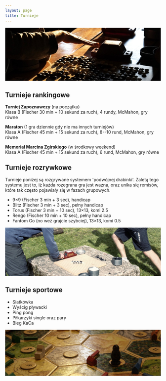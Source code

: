 ```yaml
---
layout: page
title: Turnieje
---
```


![przystanek alaska](/public/go.jpg)

## Turnieje rankingowe

**Turniej Zapoznawczy** (na początku)  
Klasa B (Fischer 30 min + 10 sekund za ruch), 4 rundy, McMahon, gry równe

**Maraton** (1 gra dziennie gdy nie ma innych turniejów)  
Klasa A (Fischer 45 min + 15 sekund za ruch), 8--10 rund, McMahon, gry równe

**Memoriał Marcina Zgirskiego** (w środkowy weekend)  
Klasa A (Fischer 45 min + 15 sekund za ruch), 6 rund, McMahon, gry równe

## Turnieje rozrywkowe

Turnieje poniżej są rozgrywane systemem 'podwójnej drabinki'. Zaletą tego systemu jest to, iż każda rozegrana gra jest ważna, oraz unika się remisów, które tak często pojawiały się w fazach grupowych.

- 9&times;9 (Fischer 3 min + 3 sec), handicap
- Blitz (Fischer 3 min + 3 sec), pełny handicap
- Torus (Fischer 3 min + 10 sec), 13&times;13, komi 2.5
- Rengo (Fischer 10 min + 10 sec), pełny handicap
- Fantom Go (no weź grajcie szybciej), 13&times;13, komi 0.5

![przystanek alaska](/public/drabinka.jpg)

## Turnieje sportowe

- Siatkówka
- Wyścig pływacki
- Ping pong
- Piłkarzyki single oraz pary
- Bieg KaCa

![przystanek alaska](/public/osadniki.jpg)
